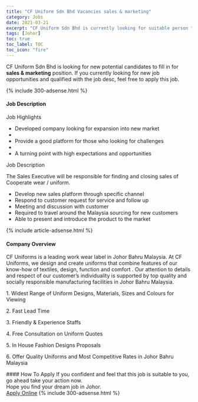 ```yaml
---
title: "CF Uniform Sdn Bhd Vacancies sales & marketing" 
category: Jobs 
date: 2021-03-21 
excerpt: "CF Uniform Sdn Bhd is currently looking for suitable person to fill in the sales & marketing which based in Johor" 
tags: [Johor] 
toc: true 
toc_label: TOC 
toc_icon: "fire" 
--- 
```


<p>CF Uniform Sdn Bhd is looking for new potential candidates to fill in for <b>sales & marketing</b> position. If you currently looking for new job opportunities and qualified with the job desc, feel free to apply this job.
</p>{% include 300-adsense.html %} 
<div><div><h4>Job Description</h4></div><div><div><span><div><p>Job Highlights</p><ul><li>Developed company looking for expansion into new market</li><li><br></li><li>Provide a good platform for those who looking for challenges</li><li><br></li><li>A turning point with high expectations and opportunities</li></ul><p>Job Description</p><p>The Sales Executive will be responsible for finding and closing sales of Cooperate wear / uniform.</p><ul><li>Develop new sales platform through specific channel</li><li>Respond to customer request for service and follow up</li><li>Meeting and discussion with customer</li><li>Required to travel around the Malaysia sourcing for new customers</li><li>Able to present and introduce the product to the market</li></ul></div></span></div></div></div> 
{% include article-adsense.html %} 
<div><div><h4>Company Overview</h4></div><div><div><span><div><p>CF Uniforms is a leading work wear label in Johor Bahru Malaysia. At CF Uniforms, we design and create uniforms that combine features of our know-how of textiles, design, function and comfort . Our attention to details and respect of our customer&#8217;s individuality is supported by top quality and socially responsible manufacturing facilities in Johor Bahru Malaysia.</p><p>1. Widest Range of Uniform Designs, Materials, Sizes and Colours for Viewing</p><p>2. Fast Lead Time</p><p>3. Friendly &amp; Experience Staffs</p><p>4. Free Consultation on Uniform Quotes</p><p>5. In House Fashion Designs Proposals</p><p>6. Offer Quality Uniforms and Most Competitive Rates in Johor Bahru Malaysia</p></div></span></div></div></div> 
#### How To Apply 
If you confident and feel that this job is suitable to you, go ahead take your action now. <br/> 
Hope you find your dream job in Johor. <br/> 
<a href="https://www.jobstreet.com.my/en/job/sales-marketing-4502696?jobId=jobstreet-my-job-4502696&" class="btn btn--info" target="_blank" rel="nofollow noopenner">Apply Online</a> 
{% include 300-adsense.html %} 